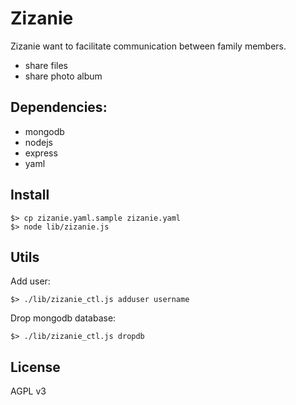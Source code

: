 # Zizanie

Zizanie want to facilitate communication between family members.

* share files
* share photo album

## Dependencies:

* mongodb
* nodejs
* express
* yaml

## Install

    $> cp zizanie.yaml.sample zizanie.yaml
    $> node lib/zizanie.js

## Utils

Add user:

    $> ./lib/zizanie_ctl.js adduser username

Drop mongodb database:

    $> ./lib/zizanie_ctl.js dropdb

## License

AGPL v3
